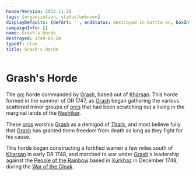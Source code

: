 ```yaml
---
headerVersion: 2023.11.25
tags: [organization, status/unknown]
displayDefaults: {defArt: '', endStatus: destroyed in battle on, boxInfo: ''}
campaignInfo: []
name: Grash's Horde
destroyed: 1749-01-20
typeOf: clan
title: Grash's Horde
---
```


# Grash's Horde

The [orc](<../../species/children-of-the-embodied-gods/orcs/orcs.md>) horde commanded by [Grash](<../../people/other-nonhumans/grash.md>), based out of [Kharsan](<../../gazetteer/greater-dunmar/dunmari-basin/kharsan.md>). This horde formed in the summer of DR 1747, as [Grash](<../../people/other-nonhumans/grash.md>) began gathering the various scattered minor groups of [orcs](<../../species/children-of-the-embodied-gods/orcs/orcs.md>) that had been scratching out a living in the marginal lands of the [Nashtkar](<../../gazetteer/greater-dunmar/dunmari-basin/nashtkar.md>). 

These [orcs](<../../species/children-of-the-embodied-gods/orcs/orcs.md>) worship [Grash](<../../people/other-nonhumans/grash.md>) as a demigod of [Thark](<../../cosmology/gods/embodied-gods/thark.md>), and most believe fully that [Grash](<../../people/other-nonhumans/grash.md>) has granted them freedom from death as long as they fight for his cause. 

This horde began constructing a fortified warren a few miles south of [Kharsan](<../../gazetteer/greater-dunmar/dunmari-basin/kharsan.md>) in early DR 1748, and marched to war under [Grash](<../../people/other-nonhumans/grash.md>)'s leadership against the [People of the Rainbow](<./people-of-the-rainbow.md>) based in [Xurkhaz](<../../gazetteer/istaros-watershed/xurkhaz/xurkhaz.md>) in December 1748, during the [War of the Cloak](<../../events/1700s/war-of-the-cloak.md>). 

